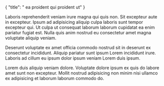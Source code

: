{
  "title": " ea proident qui proident ut"
}

Laboris reprehenderit veniam irure magna qui quis non. Sit excepteur aute in excepteur. Ipsum ad adipisicing aliquip culpa laboris sunt tempor excepteur qui. Ut culpa ut consequat laborum laborum cupidatat ea enim pariatur fugiat est. Nulla quis anim nostrud eu consectetur amet magna voluptate aliquip veniam.

Deserunt voluptate ex amet officia commodo nostrud sit in deserunt ex consectetur incididunt. Aliquip pariatur sunt ipsum Lorem incididunt irure. Laboris ad cillum eu ipsum dolor ipsum veniam Lorem duis ipsum.

Lorem duis aliquip veniam dolore. Voluptate dolore ipsum ex quis do labore amet sunt non excepteur. Mollit nostrud adipisicing non minim nisi ullamco ex adipisicing et laborum laborum commodo do.